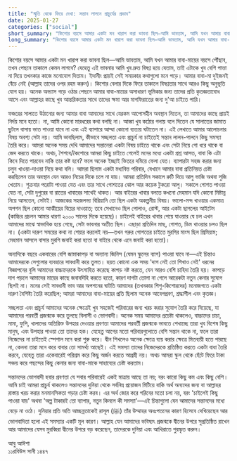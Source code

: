 ```yaml
---
title: "স্মৃতি থেকে ফিরে দেখা: সন্তান লালনে প্রাচুর্যের প্রভাব"
date: 2025-01-27
categories: ["social"]
short_summary: "কিশোর বয়সে আমার একটা মন খারাপ করা ভাবনা ছিল—আমি ভাবতাম, আমি যখন আমার বাবা-মায়ের বয়সে পৌঁছাব, তখন পেছনে তাকালে কেমন লাগবে?"
long_summary: "কিশোর বয়সে আমার একটা মন খারাপ করা ভাবনা ছিল—আমি ভাবতাম, আমি যখন আমার বাবা-মায়ের বয়সে পৌঁছাব, তখন পেছনে তাকালে কেমন লাগবে? যেহেতু এই ভাবনায় আমি খুব দ্রুত বিষণ্ণ হয়ে যেতাম, তাই এটাকে খুব বেশি পাত্তা না দিয়ে তখনকার কাজে মনোযোগ দিতাম।"
---
```


কিশোর বয়সে আমার একটা মন খারাপ করা ভাবনা ছিল—আমি ভাবতাম, আমি যখন আমার বাবা-মায়ের বয়সে পৌঁছাব, তখন পেছনে তাকালে কেমন লাগবে? যেহেতু এই ভাবনায় আমি খুব দ্রুত বিষণ্ণ হয়ে যেতাম, তাই এটাকে খুব বেশি পাত্তা না দিয়ে তখনকার কাজে মনোযোগ দিতাম। ইদানীং প্রায়ই সেই সময়কার কথাগুলো মনে পড়ে। আমার বাবা-মা দুইজনই বেঁচে নেই (আল্লাহ তাদের ওপর রহম করুন)। কিশোর বেলার দিকে ফিরে তাকালে বিষণ্ণতার সাথে আরও কিছু অনুভূতি যোগ হয়। অনেক অভ্যাস গড়ে ওঠার পেছনে আমার বাবা-মায়ের অসাধারণ ভূমিকার জন্য তাদের প্রতি কৃতজ্ঞতাবোধ আসে এবং আল্লাহর কাছে খুব আন্তরিকতার সাথে তাদের ক্ষমা আর মাগফিরাতের জন্য দু'আ চাইতে পারি।

ফজরের সালাতে উঠানোর জন্য আমার বাবা আমাদের সাথে যেরকম আপোসহীন অবস্থান নিতেন, তা আমাদের কাছে প্রায়ই নির্দয় মনে হতো। না, আমি কোনো মারধরের কথা বলছি না। আব্বা খুব কঠোর গলায় বলে দিতেন যে সালাতের জামাত ছুটলে বাসায় ভাত পাওয়া যাবে না এবং এই ব্যাপারে আম্মা কোনো ব্যত্যয় ঘটাতেন না। এই লেখাতে আমার আলোচনার বিষয় অবশ্য সেটা নয়। আমি ভাবছিলাম, কীভাবে সচ্ছলতা এবং প্রাচুর্য না চাইতেই সন্তান লালন-পালনে কিছু সমস্যা তৈরি করে। আমরা অনেক সময় দেখি আমাদের সন্তানেরা একটা বিষয় চাইতে থাকে এবং সেটা নিয়ে গো ধরে থাকে বা জেদ করতে থাকে। অথচ, শৈশবে/কৈশোরে আমরা কিছু চাইতে গেলেই মনের মধ্যে একটা প্রশ্ন আসত, বাবা কি এটা কিনে দিতে পারবেন নাকি তার কষ্ট হবে? ফলে অনেক ইচ্ছাই ভিতরে দমিয়ে ফেলা যেত। ব্যাপারটা সহজ করার জন্য চলুন খাওয়া-দাওয়া নিয়ে কথা বলি।
আমরা ছিলাম একটা মধ্যবিত্ত পরিবার, যেখানে আমার বাবা প্রতিনিয়ত চেষ্টা করছিলেন তার অবস্থান যেন আরও নিচের দিকে চলে না যায়। আমরা প্রতিদিন সকালে রুটি দিয়ে আলু ভাজি অথবা সুজি খেতাম। শুক্রবার পরোটা পাওয়া যেত এবং তার সাথে গোশতের ঝোল আর কয়েক টুকরো আলু। সকালে গোশত পাওয়া যেত না, সেটা দুপুরের বা রাতের খাবারের সাথেই থাকত। আর বাইরের খাবার বলতে কখনো মেহমান যদি কোনো মিষ্টান্ন নিয়ে আসতেন, সেটাই। আজকের সহজলভ্য বিরিয়ানি তো ছিল একটা অকল্পনীয় বিষয়। ভালো-মন্দ খাওয়ার একমাত্র অপশন ছিল কোনো আত্মীয়ের বিয়ের দাওয়াত; তবে সেখানেও ছিল পোলাও, রোস্ট, আর একটা ছাগলের আইটেম (কাচ্চির প্রচলন আমার ধারণা ২০০০ সালের দিকে হয়েছে)। চাইলেই বাইরের খাবার পেয়ে যাওয়ার যে চল এখন আমাদের মাঝে স্বাভাবিক হয়ে গেছে, সেটা ভাবনার অতীত ছিল। এছাড়া প্রতিদিন মাছ, গোশত, ডিম খাওয়ার চলও ছিল না। (একটা দারুণ সময়ের কথা না শেয়ার করলেই নয়—তখন গরুর গোশতের চাইতে মুরগির মাংস ছিল প্রিমিয়াম; মেহমান আসলে বাসার মুরগি জবাই করা হতো বা বাইরে থেকে এনে জবাই করা হতো)।

অন্যদিকে বছরে একবারের বেশি জামাকাপড় বা অন্যান্য জিনিস (যেমন স্কুলের ব্যাগ) পাওয়া যাবে না—এই চিন্তাও আমাদেরকে সেগুলোর ব্যবহারে সাবধানী করে তুলত। হয়ত কোনো এক সময় 'দাগ নেই তো শিখাও নেই' ধরনের বিজ্ঞাপনের বুলি আমাদের বাচ্চাদেরকে উৎসাহিত করেছে কাপড় নষ্ট করতে, যেন আরও বেশি চাহিদা তৈরি হয়। কাপড়ে দাগ পড়লে আমাদের মায়ের কাছে জবাবদিহি করতে হতো, কারণ দাগটা তোলা না গেলে আরেকটা নতুন কেনার সুযোগ ছিলই না। মনের সেই সাবধানী ভাব আর অপশনের ঘাটতি আমাদের (তখনকার শিশু-কিশোরদের) মনোজগতে একটা দারুণ বৈশিষ্ট্য তৈরি করেছিল; আমরা আমাদের বাবা-মায়ের প্রতি ছিলাম অনেক আবেগপ্রবণ, শ্রদ্ধাশীল এবং কৃতজ্ঞ।

সচ্ছলতা এবং প্রাচুর্য আমাদের অনেক ক্ষেত্রেই খুব সহজেই পরিবারের জন্য খরচ করার সুযোগ তৈরি করে দিয়েছে, যা আমাদের পরবর্তী প্রজন্মকে করে তুলছে বিলাসী ও ভোগবাদী। অনেক সময় আমাদের প্রচেষ্টা থাকলেও, বাচ্চাদের চাচা, মামা, ফুপি, খালাদের অতিরিক্ত উপহার দেওয়ার প্রবণতা আমাদের পরবর্তী প্রজন্মকে ভাবতে শেখাচ্ছে তারা খুব বিশেষ কিছু মানুষ, এবং উপহার পাওয়া তো তাদের হক। যেহেতু আগের মতো পরিবারগুলোতে বেশি সন্তান থাকে না, ফলে তারা নিজেদের না চাইতেই স্পেশাল মনে করা শুরু করে। দ্বীন শিখলেও অনেক ক্ষেত্রে ব্যয় করার ক্ষেত্রে মিতব্যয়ী হতে পারছে না, কেননা তারা মনে করে বাবার তো সামর্থ্য আছেই। এই সমস্যা তাদের নিজেদেরকে প্রতিষ্ঠিত করতে একটা বাধা তৈরি করবে, যেহেতু তারা একেবারেই পরিশ্রম করে কিছু অর্জন করতে আগ্রহী নয়। অথচ আমরা স্কুল থেকে হেঁটে ফিরে টাকা সঞ্চয় করে পছন্দের কিছু কেনার জন্য বাবা-মাকে সাহায্যের চেষ্টা করতাম।

সন্তানদের ভোগবাদী হবার প্রবণতা যে সবার পরিবারেই একই মাত্রায় আছে তা নয়; বরং কারো কিছু কম এবং কিছু বেশি। আমি চাই আমরা প্রাচুর্য থাকলেও সন্তানদের দুনিয়া থেকে সর্বনিম্ন প্রয়োজন মিটিয়ে বাকি অর্থ অন্যদের জন্য বা আল্লাহর রাস্তায় খরচ করার মনমানসিকতা গড়ার চেষ্টা করব। এর অর্থ জোর করে গরিবের মতো চলা নয়, বরং 'চাইলেই কিছু পাওয়া যায়' অথবা 'অল্প টাকারই তো ব্যাপার, নতুন কিনলে কী সমস্যা'—এই চিন্তাগুলো যেন আমাদের সন্তানদের মধ্যে বেড়ে না ওঠে। দুনিয়ার প্রতি অতি আচ্ছন্নতাকেই রাসূল (ﷺ) তাঁর উম্মাহর অধঃপতনের কারণ হিসেবে দেখিয়েছেন আর ভোগবাদিতা হলো এই সমস্যার একটি মূল কারণ। আল্লাহ যেন আমাদের ভবিষ্যৎ প্রজন্মকে দ্বীনের উপরে সুপ্রতিষ্ঠিত রাখেন আর আমাদের যেসব মুরব্বিরা দ্বীনের উপরে বড় করেছেন, তাদেরকে দুনিয়া এবং আখিরাতে পুরস্কৃত করুন।

আবু আঈশা   
১১রবিউস সানী  ১৪৪৭

